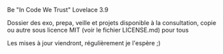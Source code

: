 Be</Code>
"In Code We Trust"
Lovelace 3.9

Dossier des exo, prepa, veille et projets disponible 
à la consultation, copie ou autre sous licence MIT (voir le fichier LICENSE.md) pour tous

Les mises à jour viendront, régulièrement je l'espère ;)
